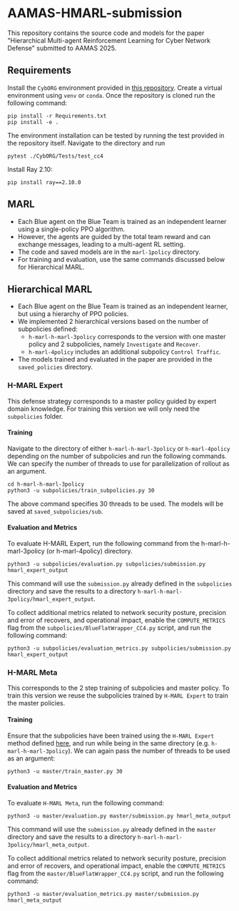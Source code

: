 # AAMAS-HMARL-submission


This repository contains the source code and models for the paper "Hierarchical Multi-agent Reinforcement Learning for Cyber Network Defense" submitted to AAMAS 2025.


## Requirements
Install the `CybORG` environment provided in [this repository](https://github.com/cage-challenge/cage-challenge-4). Create a virtual environment using `venv` or `conda`. Once the repository is cloned run the following command:
```
pip install -r Requirements.txt
pip install -e .
```

The environment installation can be tested by running the test provided in the repository itself. Navigate to the directory and run
```
pytest ./CybORG/Tests/test_cc4
```

Install Ray 2.10:
```
pip install ray==2.10.0
```

## MARL

* Each Blue agent on the Blue Team is trained as an independent learner using a single-policy PPO algorithm. 
* However, the agents are guided by the total team reward and can exchange messages, leading to a multi-agent RL setting. 
* The code and saved models are in the `marl-1policy` directory.
* For training and evaluation, use the same commands discussed below for Hierarchical MARL.

## Hierarchical MARL

* Each Blue agent on the Blue Team is trained as an independent learner, but using a hierarchy of PPO policies. 
* We implemented 2 hierarchical versions based on the number of subpolicies defined:
  * `h-marl-h-marl-3policy` corresponds to the version with one master policy and 2 subpolicies, namely `Investigate` and `Recover`. 
  * `h-marl-4policy` includes an additional subpolicy `Control Traffic`. 
* The models trained and evaluated in the paper are provided in the `saved_policies` directory.

### H-MARL Expert

This defense strategy corresponds to a master policy guided by expert domain knowledge. For training this version we will only need the `subpolicies` folder. 

#### Training

Navigate to the directory of either `h-marl-h-marl-3policy` or `h-marl-4policy` depending on the number of subpolicies and run the following commands. We can specify the number of threads to use for parallelization of rollout as an argument. 
```
cd h-marl-h-marl-3policy
python3 -u subpolicies/train_subpolicies.py 30
```
The above command specifies 30 threads to be used. The models will be saved at `saved_subpolicies/sub`.

#### Evaluation and Metrics
To evaluate H-MARL Expert, run the following command from the h-marl-h-marl-3policy (or h-marl-4policy) directory.

```
python3 -u subpolicies/evaluation.py subpolicies/submission.py hmarl_expert_output
```
This command will use the `submission.py` already defined in the `subpolicies` directory and save the results to a directory `h-marl-h-marl-3policy/hmarl_expert_output`.

To collect additional metrics related to network security posture, precision and error of recovers, and operational impact, enable the `COMPUTE_METRICS` flag from the `subpolicies/BlueFlatWrapper_CC4.py` script, and run the following command:

```
python3 -u subpolicies/evaluation_metrics.py subpolicies/submission.py hmarl_expert_output
```

### H-MARL Meta
This corresponds to the 2 step training of subpolicies and master policy. To train this version we reuse the subpolicies trained by `H-MARL Expert` to train the master policies. 
#### Training
Ensure that the subpolicies have been trained using the `H-MARL Expert` method defined [here](#h-marl-expert), and run while being in the same directory (e.g. `h-marl-h-marl-3policy`). We can again pass the number of threads to be used as an argument:
```
python3 -u master/train_master.py 30
```
#### Evaluation and Metrics
To evaluate `H-MARL Meta`, run the following command:
```
python3 -u master/evaluation.py master/submission.py hmarl_meta_output
```
This command will use the `submission.py` already defined in the `master` directory and save the results to a directory `h-marl-h-marl-3policy/hmarl_meta_output`.

To collect additional metrics related to network security posture, precision and error of recovers, and operational impact, enable the `COMPUTE_METRICS` flag from the `master/BlueFlatWrapper_CC4.py` script, and run the following command:

```
python3 -u master/evaluation_metrics.py master/submission.py hmarl_meta_output
```

<!-- 
## Training subpolicies

Navigate to the directory of either `h-marl-3policy` or `h-marl-4policy`, depending on which version of the experiment you want to run. To train the subpolicies as defined in the paper run the following:
```
cd h-marl-3policy
python3 -u subpolicies/train_subpolicies.py
```

The models will be saved at `saved_subpolicies/sub`.

## Training master policy
Once the subpolicies have been trained, we can train the master policy. Run the following:
```
python3 -u master/train_master.py
```
## Evaluation and metrics
To see the final score and the metrics defined run the following:
```
python3 -u master/evaluation_metrics.py master/submission.py output
```

This will use the `submission.py` already defined in the `master` directory and save the results to a directory `output`. -->

<!-- ### The same steps described above for `h-marl-3policy` are used to train and evaluate the `h-marl-4policy` version as well.-->

